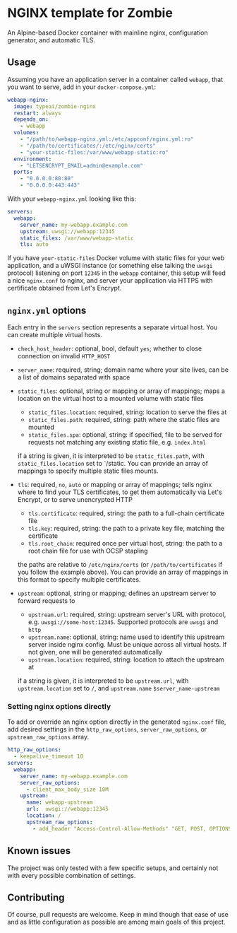 # NGINX template for Zombie

An Alpine-based Docker container with mainline nginx, configuration generator, and automatic TLS.

## Usage

Assuming you have an application server in a container called `webapp`, that you want to serve, add in your
`docker-compose.yml`:

```yaml
webapp-nginx:
  image: typeai/zombie-nginx
  restart: always
  depends_on:
    - webapp
  volumes:
    - "/path/to/webapp-nginx.yml:/etc/appconf/nginx.yml:ro"
    - "/path/to/certificates/:/etc/nginx/certs"
    - "your-static-files:/var/www/webapp-static:ro"
  environment:
    - "LETSENCRYPT_EMAIL=admin@example.com"
  ports:
    - "0.0.0.0:80:80"
    - "0.0.0.0:443:443"
```

With your `webapp-nginx.yml` looking like this:

```yaml
servers:
  webapp:
    server_name: my-webapp.example.com
    upstream: uwsgi://webapp:12345
    static_files: /var/www/webapp-static
    tls: auto
```

If you have `your-static-files` Docker volume with static files for your web application, and a uWSGI instance (or
something else talking the `uwsgi` protocol) listening on port `12345` in the `webapp` container, this setup will feed
a nice `nginx.conf` to nginx, and server your application via HTTPS with certificate obtained from Let's Encrypt.

## `nginx.yml` options

Each entry in the `servers` section represents a separate virtual host. You can create multiple virtual hosts.

- `check_host_header`: optional, bool, default `yes`; whether to close connection on invalid `HTTP_HOST`
- `server_name`: required, string; domain name where your site lives, can be a list of domains separated with space
- `static_files`: optional, string or mapping or array of mappings; maps a location on the virtual host to a mounted
 volume with static files

    - `static_files.location`: required, string: location to serve the files at
    - `static_files.path`: required, string: path where the static files are mounted
    - `static_files.spa`: optional, string: if specified, file to be served for requests not matching any existing
    static file, e.g. `index.html`

    if a string is given, it is interpreted to be `static_files.path`, with `static_files.location` set to `/static.
    You can provide an array of mappings to specify multiple static files mounts.

- `tls`: required, `no`, `auto` or mapping or array of mappings; tells nginx where to find your TLS certificates, to
 get them automatically via Let's Encrypt, or to serve unencrypted HTTP

    - `tls.certificate`: required, string: the path to a full-chain certificate file
    - `tls.key`: required, string: the path to a private key file, matching the certificate
    - `tls.root_chain`: required once per virtual host, string: the path to a root chain file for use with OCSP stapling

    the paths are relative to `/etc/nginx/certs` (or `/path/to/certificates` if you follow the example above). You can
    provide an array of mappings in this format to specify multiple certificates.

- `upstream`: optional, string or mapping; defines an upstream server to forward requests to

    - `upstream.url`: required, string: upstream server's URL with protocol, e.g. `uwsgi://some-host:12345`. Supported
    protocols are `uwsgi` and `http`
    - `upstream.name`: optional, string: name used to identify this upstream server inside nginx config. Must be unique
    across all virtual hosts. If not given, one will be generated automatically
    - `upstream.location`: required, string: location to attach the upstream at

    if a string is given, it is interpreted to be `upstream.url`, with `upstream.location` set to `/`,
    and `upstream.name` `$server_name-upstream`

### Setting nginx options directly

To add or override an nginx option directly in the generated `nginx.conf` file, add desired settings in the
`http_raw_options`, `server_raw_options`, or `upstream_raw_options` array.

```yaml
http_raw_options:
  - keepalive_timeout 10
servers:
  webapp:
    server_name: my-webapp.example.com
    server_raw_options:
      - client_max_body_size 10M
    upstream:
      name: webapp-upstream
      url:  uwsgi://webapp:12345
      location: /
      upstream_raw_options:
        - add_header "Access-Control-Allow-Methods" "GET, POST, OPTIONS"
```

## Known issues

The project was only tested with a few specific setups, and certainly not with every possible combination of settings.

## Contributing

Of course, pull requests are welcome. Keep in mind though that ease of use and as little configuration as possible are
among main goals of this project.

